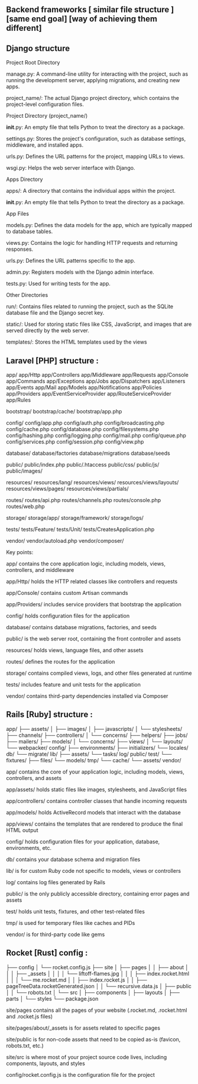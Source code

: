 ## Backend frameworks [ similar file structure ] [same end goal] [way of achieving them different]

## Django structure

Project Root Directory

manage.py: A command-line utility for interacting with the project, such as running the development server, applying migrations, and creating new apps.

project_name/: The actual Django project directory, which contains the project-level configuration files.

Project Directory (project_name/)

__init__.py: An empty file that tells Python to treat the directory as a package.

settings.py: Stores the project's configuration, such as database settings, middleware, and installed apps.

urls.py: Defines the URL patterns for the project, mapping URLs to views.

wsgi.py: Helps the web server interface with Django.


Apps Directory

apps/: A directory that contains the individual apps within the project.

__init__.py: An empty file that tells Python to treat the directory as a package.


App Files

models.py: Defines the data models for the app, which are typically mapped to database tables.

views.py: Contains the logic for handling HTTP requests and returning responses.

urls.py: Defines the URL patterns specific to the app.

admin.py: Registers models with the Django admin interface.

tests.py: Used for writing tests for the app.


Other Directories

run/: Contains files related to running the project, such as the SQLite database file and the Django secret key.

static/: Used for storing static files like CSS, JavaScript, and images that are served directly by the web server.

templates/: Stores the HTML templates used by the views


## Laravel [PHP] structure : 

app/
app/Http
app/Controllers
app/Middleware
app/Requests
app/Console
app/Commands
app/Exceptions
app/Jobs
app/Dispatchers
app/Listeners
app/Events
app/Mail
app/Models
app/Notifications
app/Policies
app/Providers
app/EventServiceProvider
app/RouteServiceProvider
app/Rules

bootstrap/
bootstrap/cache/
bootstrap/app.php

config/
config/app.php
config/auth.php
config/broadcasting.php
config/cache.php
config/database.php
config/filesystems.php
config/hashing.php
config/logging.php
config/mail.php
config/queue.php
config/services.php
config/session.php
config/view.php

database/
database/factories
database/migrations
database/seeds

public/
public/index.php
public/.htaccess
public/css/
public/js/
public/images/

resources/
resources/lang/
resources/views/
resources/views/layouts/
resources/views/pages/
resources/views/partials/

routes/
routes/api.php
routes/channels.php
routes/console.php
routes/web.php

storage/
storage/app/
storage/framework/
storage/logs/

tests/
tests/Feature/
tests/Unit/
tests/CreatesApplication.php

vendor/
vendor/autoload.php
vendor/composer/

Key points:

app/ contains the core application logic, including models, views, controllers, and middleware

app/Http/ holds the HTTP related classes like controllers and requests

app/Console/ contains custom Artisan commands

app/Providers/ includes service providers that bootstrap the application

config/ holds configuration files for the application

database/ contains database migrations, factories, and seeds

public/ is the web server root, containing the front controller and assets

resources/ holds views, language files, and other assets

routes/ defines the routes for the application

storage/ contains compiled views, logs, and other files generated at runtime

tests/ includes feature and unit tests for the application

vendor/ contains third-party dependencies installed via Composer

## Rails [Ruby] structure :

app/
├── assets/
│   ├── images/
│   ├── javascripts/
│   └── stylesheets/
├── channels/
├── controllers/
│   └── concerns/
├── helpers/
├── jobs/
├── mailers/
├── models/
│   └── concerns/
├── views/
│   └── layouts/
└── webpacker/
config/
├── environments/
├── initializers/
└── locales/
db/
└── migrate/
lib/
├── assets/
└── tasks/
log/
public/
test/
└── fixtures/
    ├── files/
    └── models/
tmp/
└── cache/
    └── assets/
vendor/

app/ contains the core of your application logic, including models, views, controllers, and assets

app/assets/ holds static files like images, stylesheets, and JavaScript files

app/controllers/ contains controller classes that handle incoming requests

app/models/ holds ActiveRecord models that interact with the database

app/views/ contains the templates that are rendered to produce the final HTML output

config/ holds configuration files for your application, database, environments, etc.

db/ contains your database schema and migration files

lib/ is for custom Ruby code not specific to models, views or controllers

log/ contains log files generated by Rails

public/ is the only publicly accessible directory, containing error pages and assets

test/ holds unit tests, fixtures, and other test-related files

tmp/ is used for temporary files like caches and PIDs

vendor/ is for third-party code like gems

## Rocket [Rust] config : 

├── config
│   └── rocket.config.js
├── site
│   ├── pages
│   │   ├── about
│   │   │   ├── _assets
│   │   │   │   └── liftoff-flames.jpg
│   │   │   ├── index.rocket.html
│   │   │   └── me.rocket.md
│   │   ├── index.rocket.js
│   │   ├── pageTreeData.rocketGenerated.json
│   │   └── recursive.data.js
│   ├── public
│   │   └── robots.txt
│   └── src
│       ├── components
│       ├── layouts
│       ├── parts
│       └── styles
└── package.json

site/pages contains all the pages of your website (.rocket.md, .rocket.html and .rocket.js files)

site/pages/about/_assets is for assets related to specific pages

site/public is for non-code assets that need to be copied as-is (favicon, robots.txt, etc.)

site/src is where most of your project source code lives, including components, layouts, and styles

config/rocket.config.js is the configuration file for the project
